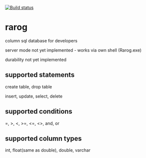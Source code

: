 [![Build status](https://ci.appveyor.com/api/projects/status/c040s6utdqj5fkj7?svg=true)](https://ci.appveyor.com/project/neyrox/rarog)
# rarog
column sql database for developers

server mode not yet implemented - works via own shell (Rarog.exe)

durability not yet implemented

## supported statements
create table, drop table

insert, update, select, delete

## supported conditions
=, >, <, >=, <=, <>, and, or

## supported column types
int, float(same as double), double, varchar


